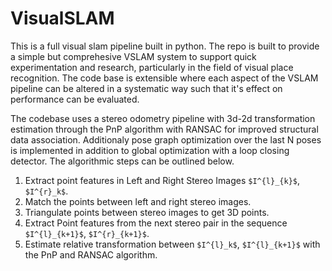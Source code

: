 # VisualSLAM
This is a full visual slam pipeline built in python. The repo is built to provide a simple but comprehesive VSLAM system to support quick experimentation and research, particularly in the field of visual place recognition. The code base is extensible where each aspect of the VSLAM pipeline can be altered in a systematic way such that it's effect on performance can be evaluated. 

The codebase uses a stereo odometry pipeline with 3d-2d transformation estimation through the PnP algorithm with RANSAC for improved structural data association. Additionaly pose graph optimization over the last N poses is implemented in addition to global optimization with a loop closing detector. The algorithmic steps can be outlined below. 

1. Extract point features in Left and Right Stereo Images `$I^{l}_{k}$`,  `$I^{r}_k$`.
2. Match the points between left and right stereo images.
3. Triangulate points between stereo images to get 3D points.
4. Extract Point features from the next stereo pair in the sequence `$I^{l}_{k+1}$`, `$I^{r}_{k+1}$`.
5. Estimate relative transformation between `$I^{l}_k$`, `$I^{l}_{k+1}$` with the PnP and RANSAC algorithm.
